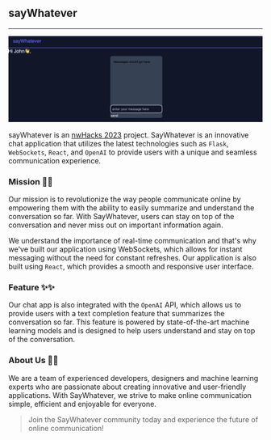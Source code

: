 ## sayWhatever
___

![chat](chat.png)

sayWhatever is an [nwHacks 2023](https://www.nwhacks.io/) project. 
SayWhatever is an innovative chat application that utilizes the latest technologies such as `Flask`, `WebSockets`, `React`, and `OpenAI` to provide users with a unique and seamless communication experience.

### Mission 🚀🚀

Our mission is to revolutionize the way people communicate online by empowering them with the ability to easily summarize and understand the conversation so far. With SayWhatever, users can stay on top of the conversation and never miss out on important information again.

We understand the importance of real-time communication and that's why we've built our application using WebSockets, which allows for instant messaging without the need for constant refreshes. Our application is also built using `React`, which provides a smooth and responsive user interface.

### Feature ✨✨

Our chat app is also integrated with the `OpenAI` API, which allows us to provide users with a text completion feature that summarizes the conversation so far. This feature is powered by state-of-the-art machine learning models and is designed to help users understand and stay on top of the conversation.

### About Us 🙌🙌

We are a team of experienced developers, designers and machine learning experts who are passionate about creating innovative and user-friendly applications. With SayWhatever, we strive to make online communication simple, efficient and enjoyable for everyone.

>Join the SayWhatever community today and experience the future of online communication!
